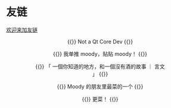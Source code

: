 # 友链

[欢迎来加友链](https://github.com/moodyhunter/moodyhunter/issues/new?template=new-friends.md&title=我要加友链！)

<div class="full-width">
<div style="text-align: center; margin-left: 8vw; margin-right: 8vw">

{{<card name="我自己" domain="mooody.me" avatar="https://avatars.githubusercontent.com/u/76251897">}}
Not a Qt Core Dev
{{</card>}}

{{<card name="sh1marin" domain="sh1mar.in" avatar="https://avatars.githubusercontent.com/u/30021675">}}
我单推 moody，贴贴 moody！
{{</card>}}

{{<card name="axionl" domain="axionl.me" avatar="https://avatars.githubusercontent.com/u/8396456">}}
「 一個你知道的地方，和一個沒有酒的故事 ｜ 言文 」
{{</card>}}

{{<card name="Coelacanthus" domain="blog.coelacanthus.moe" avatar="https://blog.coelacanthus.moe/icon.png">}}
Moody 的朋友里最菜的一个
{{</card>}}

{{<card name="Flex Zhong" domain="blog.chungzh.cn" avatar="https://avatars.githubusercontent.com/u/42088872">}}
更菜！
{{</card>}}

</div>
</div>
